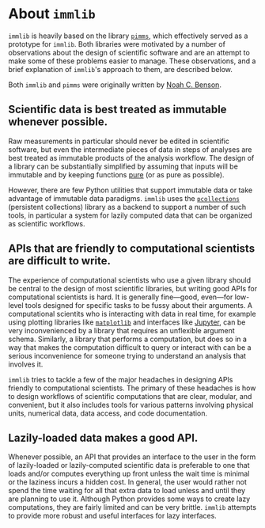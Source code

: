 # About `immlib`

`immlib` is heavily based on the library
[`pimms`](https://github.com/noahbenson/pimms), which effectively served as a
prototype for `immlib`. Both libraries were motivated by a number of
observations about the design of scientific software and are an attempt to make
some of these problems easier to manage. These observations, and a brief
explanation of `immlib`'s approach to them, are described below.

Both `immlib` and `pimms` were originally written by
[Noah C. Benson](https://github.com/noahbenson).


## Scientific data is best treated as immutable whenever possible.

Raw measurements in particular should never be edited in scientific software,
but even the intermediate pieces of data in steps of analyses are best treated
as immutable products of the analysis workflow. The design of a library can be
substantially simplified by assuming that inputs will be immutable and by
keeping functions [pure](https://en.wikipedia.org/wiki/Pure_function) (or as
pure as possible).

However, there are few Python utilities that support immutable data or take
advantage of immutable data paradigms. `immlib` uses the
[`pcollections`](https://github.com/noahbenson/pcollections) (persistent
collections) library as a backend to support a number of such tools, in
particular a system for lazily computed data that can be organized as
scientific workflows.


## APIs that are friendly to computational scientists are difficult to write.

The experience of computational scientists who use a given library should be
central to the design of most scientific libraries, but writing good APIs for
computational scientists is hard. It is generally fine&mdash;good,
even&mdash;for low-level tools designed for specific tasks to be fussy about
their arguments. A computational scientits who is interacting with data in real
time, for example using plotting libraries like
[`matplotlib`](https://matplotlib.org/) and interfaces like
[Jupyter](https://jupyter.org/), can be very inconvenienced by a library that
requires an unflexible argument schema. Similarly, a library that performs a
computation, but does so in a way that makes the computation difficult to query
or interact with can be a serious inconvenience for someone trying to
understand an analysis that involves it.

`immlib` tries to tackle a few of the major headaches in designing APIs
friendly to computational scientists. The primary of these headaches is how to
design workflows of scientific computations that are clear, modular, and
convenient, but it also includes tools for various patterns involving physical
units, numerical data, data access, and code documentation.


## Lazily-loaded data makes a good API.

Whenever possible, an API that provides an interface to the user in the form of
lazily-loaded or lazily-computed scientific data is preferable to one that
loads and/or computes everything up front unless the wait time is minimal or
the laziness incurs a hidden cost. In general, the user would rather not spend
the time waiting for all that extra data to load unless and until they are
planning to use it. Although Python provides some ways to create lazy
computations, they are fairly limited and can be very brittle. `immlib`
attempts to provide more robust and useful interfaces for lazy interfaces.

